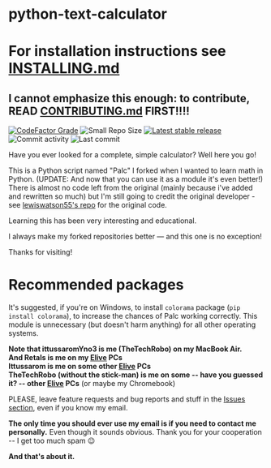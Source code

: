 # python-text-calculator
# For installation instructions see [INSTALLING.md](INSTALLING.md)

## I cannot emphasize this enough: to contribute, READ [CONTRIBUTING.md](CONTRIBUTING.md) FIRST!!!!

[![CodeFactor Grade](https://www.codefactor.io/repository/github/thetechrobo/python-text-calculator/badge/master)](https://www.codefactor.io/repository/github/thetechrobo/python-text-calculator/overview/master)
![Small Repo Size](https://img.shields.io/github/repo-size/thetechrobo/python-text-calculator?label=small%20size%3A) 
[![Latest stable release](https://img.shields.io/github/v/release/TheTechRobo/python-text-calculator?label=latest%20stable%20release)](https://github.com/thetechrobo/python-text-calculator/releases)
![Commit activity](https://img.shields.io/github/commit-activity/m/thetechrobo/python-text-calculator)
![Last commit](https://img.shields.io/github/last-commit/thetechrobo/python-text-calculator)

Have you ever looked for a complete, simple calculator? Well here you go!

This is a Python script named "Palc" I forked when I wanted to learn math in Python. (UPDATE: And now that you can use it as a module it's even better!) There is almost no code left from the original (mainly because i've added and rewritten so much) but I'm still going to credit the original developer - see [lewiswatson55's repo](https://github.com/lewiswatson55/Python_Text_Calculator/) for the original code.

Learning this has been very interesting and educational. 

I always make my forked repositories better — and this one is no exception!  

Thanks for visiting!

# Recommended packages
It's suggested, if you're on Windows, to install `colorama` package (`pip install colorama`), to increase the chances of Palc working correctly. This module is unnecessary (but doesn't harm anything) for all other operating systems. 

**Note that ittussaromYno3 is me (TheTechRobo) on my MacBook Air.**  
**And Retals is me on my [Elive](https://elivecd.org) PCs**  
**Ittussarom is me on some other [Elive](https://elivecd.org) PCs**  
**TheTechRobo (without the stick-man) is me on some -- have you guessed it? -- other [Elive](https://elivecd.org) PCs** (or maybe my Chromebook)

PLEASE, leave feature requests and bug reports and stuff in the [Issues section](https://github.com/thetechrobo/python-text-calculator/issues), even if you know my email.

**The only time you should ever use my email is if you need to contact me personally.** Even though it sounds obvious. Thank you for your cooperation -- I get too much spam :wink:

**And that's about it.**
